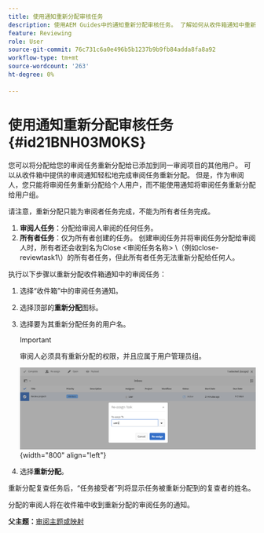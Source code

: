 ```yaml
---
title: 使用通知重新分配审核任务
description: 使用AEM Guides中的通知重新分配审核任务。 了解如何从收件箱通知中重新分配审核者任务。
feature: Reviewing
role: User
source-git-commit: 76c731c6a0e496b5b1237b9b9fb84adda8fa8a92
workflow-type: tm+mt
source-wordcount: '263'
ht-degree: 0%

---
```


# 使用通知重新分配审核任务 {#id21BNH03M0KS}

您可以将分配给您的审阅任务重新分配给已添加到同一审阅项目的其他用户。 可以从收件箱中提供的审阅通知轻松地完成审阅任务重新分配。 但是，作为审阅人，您只能将审阅任务重新分配给个人用户，而不能使用通知将审阅任务重新分配给用户组。

请注意，重新分配只能为审阅者任务完成，不能为所有者任务完成。

1. **审阅人任务**：分配给审阅人审阅的任何任务。
1. **所有者任务**：仅为所有者创建的任务。 创建审阅任务并将审阅任务分配给审阅人时，所有者还会收到名为Close &lt;审阅任务名称\> \（例如close-reviewtask1\）的所有者任务，但此所有者任务无法重新分配给任何人。

执行以下步骤以重新分配收件箱通知中的审阅任务：

1. 选择“收件箱”中的审阅任务通知。
1. 选择顶部的&#x200B;**重新分配**&#x200B;图标。
1. 选择要为其重新分配任务的用户名。

   >[!IMPORTANT]
   >
   > 审阅人必须具有重新分配的权限，并且应属于用户管理员组。

   ![](images/reassign-user-inbox.png){width="800" align="left"}

1. 选择&#x200B;**重新分配**。

重新分配复查任务后，“任务接受者”列将显示任务被重新分配到的复查者的姓名。

分配的审阅人将在收件箱中收到重新分配的审阅任务的通知。

**父主题：**[&#x200B;审阅主题或映射](review.md)
